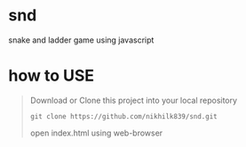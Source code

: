# snd
snake and ladder game using javascript

# how to USE
> Download or Clone this project into your local repository
> ```
> git clone https://github.com/nikhilk839/snd.git
>```
> open index.html using web-browser
